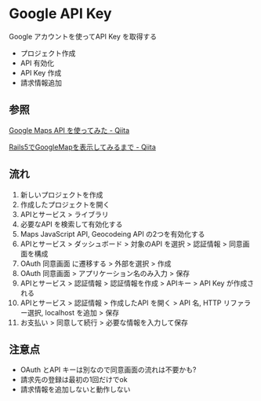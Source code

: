 # Google API Key

Google アカウントを使ってAPI Key を取得する

* プロジェクト作成
* API 有効化
* API Key 作成
* 請求情報追加

## 参照

[Google Maps API を使ってみた \- Qiita](https://qiita.com/Haruka-Ogawa/items/997401a2edcd20e61037)

[Rails5でGoogleMapを表示してみるまで \- Qiita](https://qiita.com/tiara/items/4a1c98418917a0e74cbb)

## 流れ

1. 新しいプロジェクトを作成
2. 作成したプロジェクトを開く
3. APIとサービス > ライブラリ
4. 必要なAPI を検索して有効化する
5. Maps JavaScript API, Geocodeing API の2つを有効化する
6. APIとサービス > ダッシュボード > 対象のAPI を選択 > 認証情報 > 同意画面を構成
7. OAuth 同意画面 に遷移する > 外部を選択 > 作成
8. OAuth 同意画面 > アプリケーション名のみ入力 > 保存
9. APIとサービス > 認証情報 > 認証情報を作成 > APIキー > API Key が作成される
10. APIとサービス > 認証情報 > 作成したAPI を開く > API 名, HTTP リファラー選択, localhost を追加 > 保存
11. お支払い > 同意して続行 > 必要な情報を入力して保存

## 注意点

* OAuth とAPI キーは別なので同意画面の流れは不要かも?
* 請求先の登録は最初の1回だけでok
* 請求情報を追加しないと動作しない
